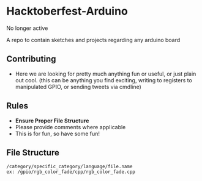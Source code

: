 # Hacktoberfest-Arduino

No longer active

A repo to contain sketches and projects regarding any arduino board
## Contributing
* Here we are looking for pretty much anything fun or useful, or just plain out cool. (this can be anything you find exciting, writing to registers to manipulated GPIO, or sending tweets via cmdline)

## Rules
* **Ensure Proper File Structure**
* Please provide comments where applicable
* This is for fun, so have some fun!

## File Structure
```
/category/specific_category/language/file.name
ex: /gpio/rgb_color_fade/cpp/rgb_color_fade.cpp
```
